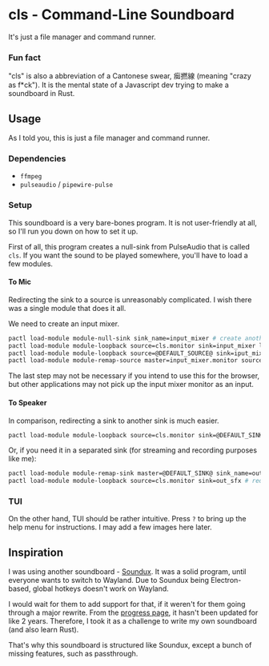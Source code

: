 # cls - Command-Line Soundboard
It's just a file manager and command runner.

### Fun fact
"cls" is also a abbreviation of a Cantonese swear, 㾒撚線 (meaning "crazy as f*ck"). It is the mental state of a Javascript dev trying to make a soundboard in Rust.

## Usage
As I told you, this is just a file manager and command runner.

### Dependencies
- `ffmpeg`
- `pulseaudio` / `pipewire-pulse`

### Setup
This soundboard is a very bare-bones program. It is not user-friendly at all, so I'll run you down on how to set it up.

First of all, this program creates a null-sink from PulseAudio that is called `cls`. If you want the sound to be played somewhere, you'll have to load a few modules.

#### To Mic
Redirecting the sink to a source is unreasonably complicated. I wish there was a single module that does it all.

We need to create an input mixer.

```bash
pactl load-module module-null-sink sink_name=input_mixer # create another null-sink for mixing mic and cls
pactl load-module module-loopback source=cls.monitor sink=input_mixer latency_msec=10 # redirect cls to the input mixer
pactl load-module module-loopback source=@DEFAULT_SOURCE@ sink=iput_mixer latency_msec=10 # redirect mic to the input mixer
pactl load-module module-remap-source master=input_mixer.monitor source_name=mic # redirect input mixer to an actual source
```

The last step may not be necessary if you intend to use this for the browser, but other applications may not pick up the input mixer monitor as an input.

#### To Speaker
In comparison, redirecting a sink to another sink is much easier.

```bash
pactl load-module module-loopback source=cls.monitor sink=@DEFAULT_SINK@ # redirect cls to the default speaker
```
Or, if you need it in a separated sink (for streaming and recording purposes like me):
```bash
pactl load-module module-remap-sink master=@DEFAULT_SINK@ sink_name=out_sfx # create a sink that also plays into the speaker
pactl load-module module-loopback source=cls.monitor sink=out_sfx # redirect cls to that sink
```

### TUI
On the other hand, TUI should be rather intuitive. Press `?` to bring up the help menu for instructions. I may add a few images here later.

## Inspiration
I was using another soundboard - [Soundux](https://github.com/Soundux/Soundux). It was a solid program, until everyone wants to switch to Wayland. Due to Soundux being Electron-based, global hotkeys doesn't work on Wayland.

I would wait for them to add support for that, if it weren't for them going through a major rewrite. From the [progress page](https://github.com/Soundux/Soundux/issues/591), it hasn't been updated for like 2 years. Therefore, I took it as a challenge to write my own soundboard (and also learn Rust).

That's why this soundboard is structured like Soundux, except a bunch of missing features, such as passthrough.